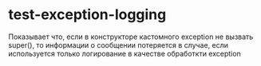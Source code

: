# test-exception-logging
Показывает что, если в конструкторе кастомного exception не вызвать super(), то информации о сообщении потеряется в случае, если используется только логирование в качестве обработкти exception

